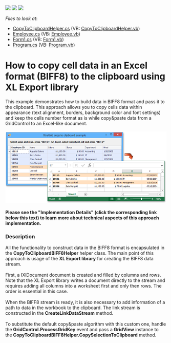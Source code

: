 <!-- default badges list -->
![](https://img.shields.io/endpoint?url=https://codecentral.devexpress.com/api/v1/VersionRange/128626442/15.1.4%2B)
[![](https://img.shields.io/badge/Open_in_DevExpress_Support_Center-FF7200?style=flat-square&logo=DevExpress&logoColor=white)](https://supportcenter.devexpress.com/ticket/details/T266171)
[![](https://img.shields.io/badge/📖_How_to_use_DevExpress_Examples-e9f6fc?style=flat-square)](https://docs.devexpress.com/GeneralInformation/403183)
<!-- default badges end -->
<!-- default file list -->
*Files to look at*:

* [CopyToClipboardHelper.cs](./CS/gridCopyToClipboardExample/CopyToClipboardHelper.cs) (VB: [CopyToClipboardHelper.vb](./VB/gridCopyToClipboardExample/CopyToClipboardHelper.vb))
* [Employee.cs](./CS/gridCopyToClipboardExample/Employee.cs) (VB: [Employee.vb](./VB/gridCopyToClipboardExample/Employee.vb))
* [Form1.cs](./CS/gridCopyToClipboardExample/Form1.cs) (VB: [Form1.vb](./VB/gridCopyToClipboardExample/Form1.vb))
* [Program.cs](./CS/gridCopyToClipboardExample/Program.cs) (VB: [Program.vb](./VB/gridCopyToClipboardExample/Program.vb))
<!-- default file list end -->
# How to copy cell data in an Excel format (BIFF8) to the clipboard using XL Export library


<p>This example demonstrates how to build data in BIFF8 format and pass it to the clipboard. This approach allows you to copy cells data within appearance (text alignment, borders, background color and font settings) and keep the cells number format as is while copy&paste data from a GridControl to an Excel-like document.<br /><br /><img src="https://raw.githubusercontent.com/DevExpress-Examples/how-to-copy-cell-data-in-an-excel-format-biff8-to-the-clipboard-using-xl-export-library-t266171/15.1.4+/media/a605af40-2950-11e5-80bf-00155d62480c.png"><br />                                                                        <br /><strong>Please see the "Implementation Details" (click the corresponding link below this text) to learn more about technical aspects of this approach implementation.</strong></p>


<h3>Description</h3>

<p>All the functionality to&nbsp;construct data in the BIFF8 format is encapsulated in the&nbsp;<strong>CopyToClipboardBIFF8Helper</strong>&nbsp;helper class. The main point of this approach is usage of the&nbsp;<strong>XL Export library</strong>&nbsp;for creating the BIFF8 data stream.<br /><br />First, a&nbsp;IXlDocument document is created and filled by columns and rows. Note that the XL Export library writes a document directly to the stream and requires adding&nbsp;all columns into a worksheet first and only then rows. The order is essential in this case. <br /><br />When the BIFF8 stream is ready, it is also necessary to add information of a path to data in the workbook&nbsp;to the clipboard. The link stream is constructed in the&nbsp;<strong>CreateLinkDataStream</strong> method. &nbsp;<br /><br />To substitute the default copy&amp;paste algorithm with this custom one, handle the<strong>&nbsp;GridControl.ProcessGridKey</strong>&nbsp;event and pass a&nbsp;<strong>GridView</strong>&nbsp;instance to the<strong>&nbsp;CopyToClipboardBIFF8Helper.CopySelectionToClipboard</strong>&nbsp;method.</p>

<br/>


